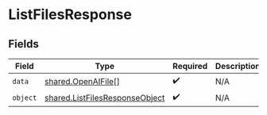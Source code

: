 # ListFilesResponse


## Fields

| Field                                                                                   | Type                                                                                    | Required                                                                                | Description                                                                             |
| --------------------------------------------------------------------------------------- | --------------------------------------------------------------------------------------- | --------------------------------------------------------------------------------------- | --------------------------------------------------------------------------------------- |
| `data`                                                                                  | [shared.OpenAIFile](../../../sdk/models/shared/openaifile.md)[]                         | :heavy_check_mark:                                                                      | N/A                                                                                     |
| `object`                                                                                | [shared.ListFilesResponseObject](../../../sdk/models/shared/listfilesresponseobject.md) | :heavy_check_mark:                                                                      | N/A                                                                                     |